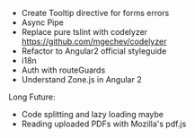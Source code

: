 - Create Tooltip directive for forms errors
- Async Pipe
- Replace pure tslint with codelyzer https://github.com/mgechev/codelyzer
- Refactor to Angular2 official styleguide
- i18n
- Auth with routeGuards
- Understand Zone.js in Angular 2

Long Future:
- Code splitting and lazy loading maybe
- Reading uploaded PDFs with Mozilla's pdf.js

